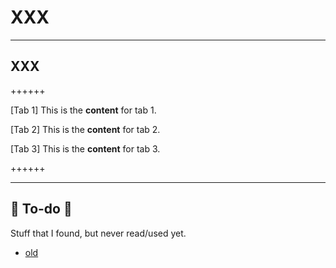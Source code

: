 # XXX

<hr class="sep-both">

## XXX

++++++

[Tab 1]
This is the **content** for tab 1.

[Tab 2]
This is the **content** for tab 2.

[Tab 3]
This is the **content** for tab 3.

++++++

<hr class="sep-both">

## 👻 To-do 👻

Stuff that I found, but never read/used yet.

<div class="row row-cols-md-2"><div>

* [old](_old.md)
</div><div>


</div></div>